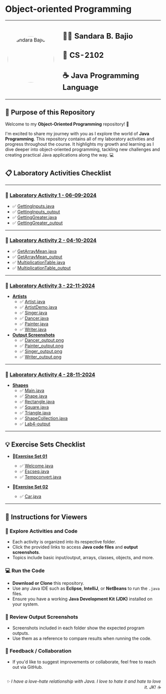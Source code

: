# Object-oriented Programming
<table>
  <tr>
    <td style="padding-right: 20px;">
      <img src="https://drive.google.com/uc?id=1doBylTYvOLnCkRZN3VWnWbgsiXuRjWLQ" alt="Sandara Bajio" width="150" style="border-radius: 50%;">
    </td>
    <td>
      <h2> 🧑‍💻 Sandara B. Bajio</h2>
      <h2> 📘 CS-2102</h2>
      <h2> ☕ Java Programming Language</h2>
    </td>
  </tr>
</table>

##

## 🔎 Purpose of this Repository  
Welcome to my **Object-Oriented Programming** repository! 🎉  

I'm excited to share my journey with you as I explore the world of **Java Programming**. This repository contains all of my laboratory activities and progress throughout the course. It highlights my growth and learning as I dive deeper into object-oriented programming, tackling new challenges and creating practical Java applications along the way. 💻

##

## 📋 Laboratory Activities Checklist
---

### 📌 **[Laboratory Activity 1 - 06-09-2024](https://github.com/SandaraBajio/Bajio-Sandara-B.-OOP/tree/main/BajioSandaraCS2102_OOPactivities/Laboratory%20Activities/Laboratory%20Activity%201%20-%2006-09-2024)**
  - ✅ [GettingInputs.java](https://github.com/SandaraBajio/Bajio-Sandara-B.-OOP/blob/main/BajioSandaraCS2102_OOPactivities/Laboratory%20Activities/Laboratory%20Activity%201%20-%2006-09-2024/GettingInputs.java)
  - ✅ [GettingInputs_output](https://github.com/SandaraBajio/Bajio-Sandara-B.-OOP/blob/main/BajioSandaraCS2102_OOPactivities/Laboratory%20Activities/Laboratory%20Activity%201%20-%2006-09-2024/GettingInputs_output.png)
  - ✅ [GettingGreater.java](https://github.com/SandaraBajio/Bajio-Sandara-B.-OOP/blob/main/BajioSandaraCS2102_OOPactivities/Laboratory%20Activities/Laboratory%20Activity%201%20-%2006-09-2024/GettingGreater.java)
  - ✅ [GettingGreater_output](https://github.com/SandaraBajio/Bajio-Sandara-B.-OOP/blob/main/BajioSandaraCS2102_OOPactivities/Laboratory%20Activities/Laboratory%20Activity%201%20-%2006-09-2024/GettingGreater_output.png)

---

### 📌 **[Laboratory Activity 2 - 04-10-2024](https://github.com/SandaraBajio/Bajio-Sandara-B.-OOP/tree/main/BajioSandaraCS2102_OOPactivities/Laboratory%20Activities/Laboratory%20Activity%202%20-%2004-10-2024)**
  - ✅ [GetArrayMean.java](https://github.com/SandaraBajio/Bajio-Sandara-B.-OOP/blob/main/BajioSandaraCS2102_OOPactivities/Laboratory%20Activities/Laboratory%20Activity%202%20-%2004-10-2024/GetArrayMean.java)
  - ✅ [GetArrayMean_output](https://github.com/SandaraBajio/Bajio-Sandara-B.-OOP/blob/main/BajioSandaraCS2102_OOPactivities/Laboratory%20Activities/Laboratory%20Activity%202%20-%2004-10-2024/GetArrayMean_output.png)
  - ✅ [MultiplicationTable.java](https://github.com/SandaraBajio/Bajio-Sandara-B.-OOP/blob/main/BajioSandaraCS2102_OOPactivities/Laboratory%20Activities/Laboratory%20Activity%202%20-%2004-10-2024/MultiplicationTable.java)
  - ✅ [MultiplicationTable_output](https://github.com/SandaraBajio/Bajio-Sandara-B.-OOP/blob/main/BajioSandaraCS2102_OOPactivities/Laboratory%20Activities/Laboratory%20Activity%202%20-%2004-10-2024/MultiplicationTable_output.png)

---

### 📌 **[Laboratory Activity 3 - 22-11-2024](https://github.com/SandaraBajio/Bajio-Sandara-B.-OOP/tree/main/BajioSandaraCS2102_OOPactivities/Laboratory%20Activities/Laboratory%20Activity%203%20-%2022-11-2024)**
- **[Artists](https://github.com/SandaraBajio/Bajio-Sandara-B.-OOP/tree/main/BajioSandaraCS2102_OOPactivities/Laboratory%20Activities/Laboratory%20Activity%203%20-%2022-11-2024/Artists)**
    - ✅ [Artist.java](https://github.com/SandaraBajio/Bajio-Sandara-B.-OOP/blob/main/BajioSandaraCS2102_OOPactivities/Laboratory%20Activities/Laboratory%20Activity%203%20-%2022-11-2024/Artists/Artist.java)
    - ✅ [ArtistDemo.java](https://github.com/SandaraBajio/Bajio-Sandara-B.-OOP/blob/main/BajioSandaraCS2102_OOPactivities/Laboratory%20Activities/Laboratory%20Activity%203%20-%2022-11-2024/Artists/ArtistDemo.java)
    - ✅ [Singer.java](https://github.com/SandaraBajio/Bajio-Sandara-B.-OOP/blob/main/BajioSandaraCS2102_OOPactivities/Laboratory%20Activities/Laboratory%20Activity%203%20-%2022-11-2024/Artists/Singer.java)
    - ✅ [Dancer.java](https://github.com/SandaraBajio/Bajio-Sandara-B.-OOP/blob/main/BajioSandaraCS2102_OOPactivities/Laboratory%20Activities/Laboratory%20Activity%203%20-%2022-11-2024/Artists/Dancer.java)
    - ✅ [Painter.java](https://github.com/SandaraBajio/Bajio-Sandara-B.-OOP/blob/main/BajioSandaraCS2102_OOPactivities/Laboratory%20Activities/Laboratory%20Activity%203%20-%2022-11-2024/Artists/Painter.java)
    - ✅ [Writer.java](https://github.com/SandaraBajio/Bajio-Sandara-B.-OOP/blob/main/BajioSandaraCS2102_OOPactivities/Laboratory%20Activities/Laboratory%20Activity%203%20-%2022-11-2024/Artists/Writer.java)
- **[Output Screenshots](https://github.com/SandaraBajio/Bajio-Sandara-B.-OOP/tree/main/BajioSandaraCS2102_OOPactivities/Laboratory%20Activities/Laboratory%20Activity%203%20-%2022-11-2024/Output%20Screenshots)**
    - ✅ [Dancer_output.png](https://github.com/SandaraBajio/Bajio-Sandara-B.-OOP/blob/main/BajioSandaraCS2102_OOPactivities/Laboratory%20Activities/Laboratory%20Activity%203%20-%2022-11-2024/Output%20Screenshots/Dancer_output.png)
    - ✅ [Painter_output.png](https://github.com/SandaraBajio/Bajio-Sandara-B.-OOP/blob/main/BajioSandaraCS2102_OOPactivities/Laboratory%20Activities/Laboratory%20Activity%203%20-%2022-11-2024/Output%20Screenshots/Painter_output.png)
    - ✅ [Singer_output.png](https://github.com/SandaraBajio/Bajio-Sandara-B.-OOP/blob/main/BajioSandaraCS2102_OOPactivities/Laboratory%20Activities/Laboratory%20Activity%203%20-%2022-11-2024/Output%20Screenshots/Singer_output.png)
    - ✅ [Writer_output.png](https://github.com/SandaraBajio/Bajio-Sandara-B.-OOP/blob/main/BajioSandaraCS2102_OOPactivities/Laboratory%20Activities/Laboratory%20Activity%203%20-%2022-11-2024/Output%20Screenshots/Writer_output.png)
---

### 📌 **[Laboratory Activity 4 - 28-11-2024](https://github.com/SandaraBajio/Bajio-Sandara-B.-OOP/tree/main/BajioSandaraCS2102_OOPactivities/Laboratory%20Activities/Laboratory%20Activity%204%20-%2028-11-2024)**
- **[Shapes](https://github.com/SandaraBajio/Bajio-Sandara-B.-OOP/tree/main/BajioSandaraCS2102_OOPactivities/Laboratory%20Activities/Laboratory%20Activity%204%20-%2028-11-2024/Shapes)**
    - ✅ [Main.java](https://github.com/SandaraBajio/Bajio-Sandara-B.-OOP/blob/main/BajioSandaraCS2102_OOPactivities/Laboratory%20Activities/Laboratory%20Activity%204%20-%2028-11-2024/Shapes/Main.java)
    - ✅ [Shape.java](https://github.com/SandaraBajio/Bajio-Sandara-B.-OOP/blob/main/BajioSandaraCS2102_OOPactivities/Laboratory%20Activities/Laboratory%20Activity%204%20-%2028-11-2024/Shapes/Shape.java)
    - ✅ [Rectangle.java](https://github.com/SandaraBajio/Bajio-Sandara-B.-OOP/blob/main/BajioSandaraCS2102_OOPactivities/Laboratory%20Activities/Laboratory%20Activity%204%20-%2028-11-2024/Shapes/Rectangle.java)
    - ✅ [Square.java](https://github.com/SandaraBajio/Bajio-Sandara-B.-OOP/blob/main/BajioSandaraCS2102_OOPactivities/Laboratory%20Activities/Laboratory%20Activity%204%20-%2028-11-2024/Shapes/Square.java)
    - ✅ [Triangle.java](https://github.com/SandaraBajio/Bajio-Sandara-B.-OOP/blob/main/BajioSandaraCS2102_OOPactivities/Laboratory%20Activities/Laboratory%20Activity%204%20-%2028-11-2024/Shapes/Triangle.java)
    - ✅ [ShapeCollection.java](https://github.com/SandaraBajio/Bajio-Sandara-B.-OOP/blob/main/BajioSandaraCS2102_OOPactivities/Laboratory%20Activities/Laboratory%20Activity%204%20-%2028-11-2024/Shapes/ShapeCollection.java)
    - ✅ [Lab4-output](https://github.com/SandaraBajio/Bajio-Sandara-B.-OOP/blob/main/BajioSandaraCS2102_OOPactivities/Laboratory%20Activities/Laboratory%20Activity%204%20-%2028-11-2024/Shapes/Lab4-output.png)

---

## 💡 Exercise Sets Checklist

- **📌[Exercise Set 01](https://github.com/SandaraBajio/Bajio-Sandara-B.-OOP/tree/main/BajioSandaraCS2102_OOPactivities/Exercise%20Sets/Exercise%20Set%2001)**
  - ✅ [Welcome.java](https://github.com/SandaraBajio/Bajio-Sandara-B.-OOP/blob/main/BajioSandaraCS2102_OOPactivities/Exercise%20Sets/Exercise%20Set%2001/Welcome.java)
  - ✅ [Escseq.java](https://github.com/SandaraBajio/Bajio-Sandara-B.-OOP/blob/main/BajioSandaraCS2102_OOPactivities/Exercise%20Sets/Exercise%20Set%2001/Escseq.java)
  - ✅ [Tempconvert.java](https://github.com/SandaraBajio/Bajio-Sandara-B.-OOP/blob/main/BajioSandaraCS2102_OOPactivities/Exercise%20Sets/Exercise%20Set%2001/Tempconvert.java)

- **📌[Exercise Set 02](https://github.com/SandaraBajio/Bajio-Sandara-B.-OOP/tree/main/BajioSandaraCS2102_OOPactivities/Exercise%20Sets/Exercise%20Set%2002)**
  - ✅ [Car.java](https://github.com/SandaraBajio/Bajio-Sandara-B.-OOP/blob/main/BajioSandaraCS2102_OOPactivities/Exercise%20Sets/Exercise%20Set%2002/Car.java)
---

## 📂 Instructions for Viewers  

### 🚀 **Explore Activities and Code**  
- Each activity is organized into its respective folder.  
- Click the provided links to access **Java code files** and **output screenshots**.  
- Topics include basic input/output, arrays, classes, objects, and more.  

### 💻 **Run the Code**  
- **Download or Clone** this repository.  
- Use any Java IDE such as **Eclipse**, **IntelliJ**, or **NetBeans** to run the `.java` files.  
- Ensure you have a working **Java Development Kit (JDK)** installed on your system.  

### 📸 **Review Output Screenshots**  
- Screenshots included in each folder show the expected program outputs.  
- Use them as a reference to compare results when running the code.

### 💬 **Feedback / Collaboration**
- If you'd like to suggest improvements or collaborate, feel free to reach out via GitHub.

##

<p align="right"><em>✨ I have a love-hate relationship with Java. I love to hate it and hate to love it. JK! ☕ </em></p>
